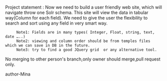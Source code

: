 
Project statement :
 Now we need to build a user friendly web site, which will navigate throw one Solr schema.
         This site will view the data in tabular way(Column for each field).
         We need to give the user the flexibility to search and sort using any field in very smart way.
 
         Note1: Fields are in many types( Integer, Float, string, text, date …..)
         Note2: viewing and column order should be from temples files which we can save in DB in the future.
         Note3: try to find a good JQuery grid  or any alternative tool.


No merging to other person's branch,only owner should merge,pull request only.

author-Mina
 
